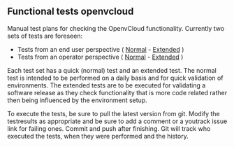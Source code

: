 ## Functional tests openvcloud

Manual test plans for checking the OpenvCloud functionality.
Currently two sets of tests are foreseen:
* Tests from an end user perspective ( [Normal](end_user.md) - [Extended](end_user_extended.md) )
* Tests from an operator perspective ( [Normal](operator.md) - [Extended](operator.md) )

Each test set has a quick (normal) test and an extended test. The normal test is intended to be performed on a daily basis and for quick validation of environments.
The extended tests are to be executed for validating a software release as they check functionality that is more code related rather then being influenced by the environment setup.

To execute the tests, be sure to pull the latest version from git. Modify the testresults as appropriate and be sure to add a comment or a youtrack issue link for failing ones.
Commit and push after finishing. Git will track who executed the tests, when they were performed and the history.